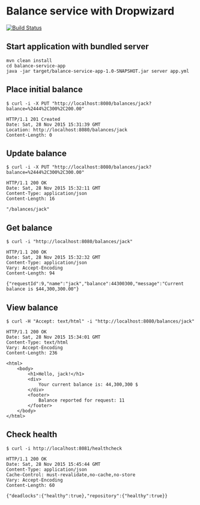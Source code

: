 Balance service with Dropwizard
===============================

[![Build Status](https://travis-ci.org/qza/balance-service.png?branch=master)](https://travis-ci.org/qza/balance-service)

Start application with bundled server
---

```
mvn clean install
cd balance-service-app
java -jar target/balance-service-app-1.0-SNAPSHOT.jar server app.yml
```

Place initial balance
---

```
$ curl -i -X PUT "http://localhost:8080/balances/jack?balance=%2444%2C300%2C200.00"

HTTP/1.1 201 Created
Date: Sat, 28 Nov 2015 15:31:39 GMT
Location: http://localhost:8080/balances/jack
Content-Length: 0
```

Update balance
---

```
$ curl -i -X PUT "http://localhost:8080/balances/jack?balance=%2444%2C300%2C300.00"

HTTP/1.1 200 OK
Date: Sat, 28 Nov 2015 15:32:11 GMT
Content-Type: application/json
Content-Length: 16

"/balances/jack"
```

Get balance
---

```
$ curl -i "http://localhost:8080/balances/jack"

HTTP/1.1 200 OK
Date: Sat, 28 Nov 2015 15:32:32 GMT
Content-Type: application/json
Vary: Accept-Encoding
Content-Length: 94

{"requestId":9,"name":"jack","balance":44300300,"message":"Current balance is $44,300,300.00"}
```

View balance
---

```
$ curl -H "Accept: text/html" -i "http://localhost:8080/balances/jack"

HTTP/1.1 200 OK
Date: Sat, 28 Nov 2015 15:34:01 GMT
Content-Type: text/html
Vary: Accept-Encoding
Content-Length: 236

<html>
    <body>
        <h1>Hello, jack!</h1>
        <div>
            Your current balance is: 44,300,300 $
        </div>
        <footer>
            Balance reported for request: 11
        </footer>
    </body>
</html>
```

Check health
---

```
$ curl -i http://localhost:8081/healthcheck

HTTP/1.1 200 OK
Date: Sat, 28 Nov 2015 15:45:44 GMT
Content-Type: application/json
Cache-Control: must-revalidate,no-cache,no-store
Vary: Accept-Encoding
Content-Length: 60

{"deadlocks":{"healthy":true},"repository":{"healthy":true}}
```